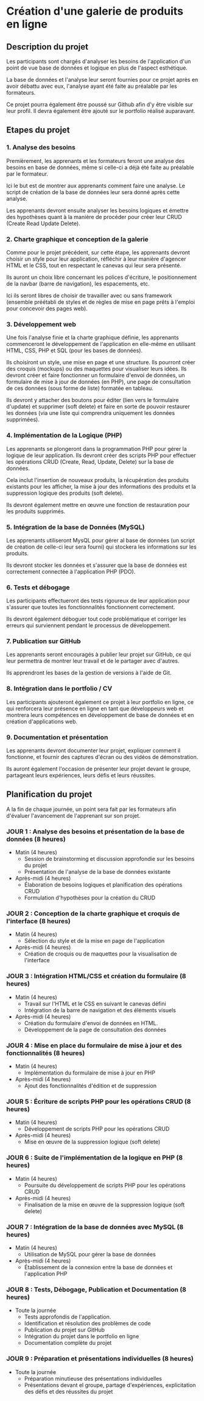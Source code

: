 # Création d'une galerie de produits en ligne
## Description du projet
Les participants sont chargés d'analyser les besoins de l'application d'un point de vue base de données et logique en plus de l'aspect esthétique.

La base de données et l'analyse leur seront fournies pour ce projet après en avoir débattu avec eux, l'analyse ayant été faite au préalable par les formateurs. 

Ce projet pourra également être poussé sur Github afin d'y être visible sur leur profil. Il devra également être ajouté sur le portfolio réalisé auparavant.

## Etapes du projet
### 1. Analyse des besoins
Premièrement, les apprenants et les formateurs feront une analyse des besoins en base de données, même si celle-ci a déjà été faite au préalable par le formateur.

Ici le but est de montrer aux apprenants comment faire une analyse. Le script de création de la base de données leur sera donné après cette analyse.

Les apprenants devront ensuite analyser les besoins logiques et émettre des hypothèses quant à la manière de procéder pour créer leur CRUD (Create Read Update Delete).

### 2. Charte graphique et conception de la galerie
Comme pour le projet précédent, sur cette étape, les apprenants devront choisir un style pour leur application, réfléchir à leur manière d'agencer HTML et le CSS, tout en respectant le canevas qui leur sera présenté. 

Ils auront un choix libre concernant les polices d'écriture, le positionnement de la navbar (barre de navigation), les espacements, etc.

Ici ils seront libres de choisir de travailler avec ou sans framework (ensemble préétabli de styles et de règles de mise en page prêts à l'emploi pour concevoir des pages web).

### 3. Développement web
Une fois l'analyse finie et la charte graphique définie, les apprenants commenceront le développement de l'application en elle-même en utilisant HTML, CSS, PHP et SQL (pour les bases de données). 

Ils choisiront un style, une mise en page et une structure. Ils pourront créer des croquis (mockups) ou des maquettes pour visualiser leurs idées. Ils devront créer et faire fonctionner un formulaire d'envoi de données, un formulaire de mise à jour de données (en PHP), une page de consultation de ces données (sous forme de liste) formatée en tableau.

Ils devront y attacher des boutons pour éditer (lien vers le formulaire d'update) et supprimer (soft delete) et faire en sorte de pouvoir restaurer les données (via une liste qui comprendra uniquement les données supprimées).

### 4. Implémentation de la Logique (PHP)
Les apprenants se plongeront dans la programmation PHP pour gérer la logique de leur application. Ils devront créer des scripts PHP pour effectuer les opérations
CRUD (Create, Read, Update, Delete) sur la base de données. 

Cela inclut l'insertion de nouveaux produits, la récupération des produits existants pour les afficher, la mise à jour des informations des produits et la suppression logique des produits (soft delete). 

Ils devront également mettre en œuvre une fonction de restauration pour les produits supprimés.

### 5. Intégration de la base de Données (MySQL)
Les apprenants utiliseront MysQL pour gérer al base de données (un script de création de celle-ci leur sera fourni) qui stockera les informations sur les produits. 

Ils devront stocker les données et s'assurer que la base de données est correctement connectée à l'application PHP (PDO).

### 6. Tests et débogage
Les participants effectueront des tests rigoureux de leur application pour s'assurer que toutes les fonctionnalités fonctionnent correctement. 

Ils devront également déboguer tout code problématique et corriger les erreurs qui surviennent pendant le processus de développement.

### 7. Publication sur GitHub
Les apprenants seront encouragés à publier leur projet sur GitHub, ce qui leur permettra de montrer leur travail et de le partager avec d'autres. 

Ils apprendront les bases de la gestion de versions à l'aide de Git.

### 8. Intégration dans le portfolio / CV
Les participants ajouteront également ce projet à leur portfolio en ligne, ce qui renforcera leur présence en ligne en tant que développeurs web et montrera leurs compétences en développement de base de données et en création d'applications web.

### 9. Documentation et présentation
Les apprenants devront documenter leur projet, expliquer comment il fonctionne, et fournir des captures d'écran ou des vidéos de démonstration. 

Ils auront également l'occasion de présenter leur projet devant le groupe, partageant leurs expériences, leurs défis et leurs réussites.

## Planification du projet

A la fin de chaque journée, un point sera fait par les formateurs afin d'évaluer l'avancement de l'apprenant sur son projet.

### JOUR 1 : Analyse des besoins et présentation de la base de données (8 heures)
* Matin (4 heures)
  * Session de brainstorming et discussion approfondie sur les besoins du projet
  * Présentation de l'analyse de la base de données existante
* Après-midi (4 heures)
  * Élaboration de besoins logiques et planification des opérations CRUD
  * Formulation d'hypothèses pour la création du CRUD

### JOUR 2 : Conception de la charte graphique et croquis de l'interface  (8 heures)
* Matin (4 heures)
  * Sélection du style et de la mise en page de l'application
* Après-midi (4 heures)
  * Création de croquis ou de maquettes pour la visualisation de l'interface

### JOUR 3 : Intégration HTML/CSS et création du formulaire (8 heures)
* Matin (4 heures)
  * Travail sur l'HTML et le CSS en suivant le canevas défini
  * Intégration de la barre de navigation et des éléments visuels
* Après-midi (4 heures)
  * Création du formulaire d'envoi de données en HTML.
  * Développement de la page de consultation des données
 
 ### JOUR 4 : Mise en place du formulaire de mise à jour et des fonctionnalités (8 heures)
* Matin (4 heures)
  * Implémentation du formulaire de mise à jour en PHP
* Après-midi (4 heures)
  * Ajout des fonctionnalités d'édition et de suppression
  
### JOUR 5 : Écriture de scripts PHP pour les opérations CRUD (8 heures)
* Matin (4 heures)
  * Développement de scripts PHP pour les opérations CRUD
* Après-midi (4 heures)
  * Mise en œuvre de la suppression logique (soft delete)

### JOUR 6 : Suite de l'implémentation de la logique en PHP (8 heures)
* Matin (4 heures)
  * Poursuite du développement de scripts PHP pour les opérations CRUD
* Après-midi (4 heures)
  * Finalisation de la mise en œuvre de la suppression logique (soft delete)
 
### JOUR 7 : Intégration de la base de données avec MySQL (8 heures)
* Matin (4 heures)
  * Utilisation de MySQL pour gérer la base de données
* Après-midi (4 heures)
  * Établissement de la connexion entre la base de données et l'application PHP
  
### JOUR 8 : Tests, Débogage, Publication et Documentation (8 heures)
* Toute la journée
  * Tests approfondis de l'application.
  * Identification et résolution des problèmes de code
  * Publication du projet sur GitHub
  * Intégration du projet dans le portfolio en ligne
  * Documentation complète du projet
  
### JOUR 9 : Préparation et présentations individuelles (8 heures)
* Toute la journée
  * Préparation minutieuse des présentations individuelles
  * Présentations devant el groupe, partage d'expériences, explicitation des défis et des réussites du projet
